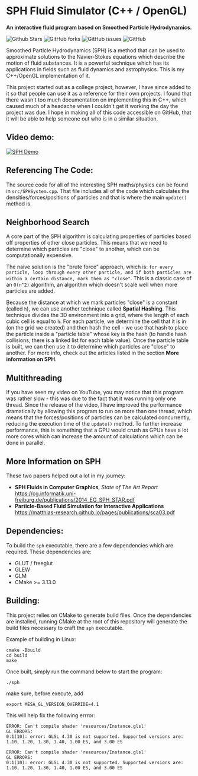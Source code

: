 # SPH Fluid Simulator (C++ / OpenGL)
**An interactive fluid program based on Smoothed Particle Hydrodynamics.**

![Github Stars](https://img.shields.io/github/stars/lijenicol/SPH-Fluid-Simulator?style=flat)
![GitHub forks](https://img.shields.io/github/forks/lijenicol/SPH-Fluid-Simulator?style=flat)
![GitHub issues](https://img.shields.io/github/issues/lijenicol/SPH-Fluid-Simulator?style=flat)
![GitHub](https://img.shields.io/github/license/lijenicol/SPH-Fluid-Simulator)

Smoothed Particle Hydrodynamics (SPH) is a method that can be used to approximate solutions to the Navier-Stokes equations which describe the motion of fluid substances. It is a powerful technique which has its applications in fields such as fluid dynamics and astrophysics. This is my C++/OpenGL implementation of it.

This project started out as a college project, however, I have since added to it so that people can use it as a reference for their own projects. I found that there wasn't too much documentation on implementing this in C++, which caused much of a headache when I couldn't get it working the day the project was due. I hope in making all of this code accessible on GitHub, that it will be able to help someone out who is in a similar situation.

## Video demo:

[![SPH Demo](https://img.youtube.com/vi/FRoIgCHV93U/0.jpg)](https://www.youtube.com/watch?v=FRoIgCHV93U)

## Referencing The Code:

The source code for all of the interesting SPH maths/physics can be found in `src/SPHSystem.cpp`. That file includes all of the code which calculates the densities/forces/positions of particles and that is where the main `update()` method is.

## Neighborhood Search

A core part of the SPH algorithm is calculating properties of particles based off properties of other close particles. This means that we need to determine which particles are "close" to another, which can be computationally expensive. 

The naive solution is the "brute force" approach, which is: `for every particle, loop through every other particle, and if both particles are within a certain distance, mark them as "close"`. This is a classic case of an `O(n^2)` algorithm, an algorithm which doesn't scale well when more particles are added.

Because the distance at which we mark particles "close" is a constant (called `h`), we can use another technique called **Spatial Hashing**. This technique divides the 3D environment into a grid, where the length of each cubic cell is equal to `h`. For each particle, we determine the cell that it is in (on the grid we created) and then hash the cell - we use that hash to place the particle inside a "particle table" whose key is the hash (to handle hash collisions, there is a linked list for each table value). Once the particle table is built, we can then use it to determine which particles are "close" to another. For more info, check out the articles listed in the section **More information on SPH**.

## Multithreading

If you have seen my video on YouTube, you may notice that this program was rather slow - this was due to the fact that it was running only one thread. Since the release of the video, I have improved the performance dramatically by allowing this program to run on more than one thread, which means that the forces/positions of particles can be calculated concurrently, reducing the execution time of the `update()` method. To further increase performance, this is something that a GPU would crush as GPUs have a lot more cores which can increase the amount of calculations which can be done in parallel.

## More Information on SPH ##

These two papers helped out a lot in my journey:

- **SPH Fluids in Computer Graphics**, *State of The Art Report* <br>https://cg.informatik.uni-freiburg.de/publications/2014_EG_SPH_STAR.pdf
- **Particle-Based Fluid Simulation for Interactive Applications** <br>https://matthias-research.github.io/pages/publications/sca03.pdf

## Dependencies:

To build the `sph` executable, there are a few dependencies which are required. These dependencies are:

- GLUT / freeglut
- GLEW
- GLM
- CMake >= 3.13.0

## Building:

This project relies on CMake to generate build files. Once the dependencies are installed, running CMake at the root of this repository will generate the build files necessary to craft the `sph` executable.

Example of building in Linux:

```
cmake -Bbuild
cd build
make
```

Once built, simply run the command below to start the program:

```
./sph
```

make sure, before execute, add 

```
export MESA_GL_VERSION_OVERRIDE=4.1
```

This will help fix the following errror:

```
ERROR: Can't compile shader 'resources/Instance.glsl'
GL ERRORS:
0:1(10): error: GLSL 4.30 is not supported. Supported versions are: 1.10, 1.20, 1.30, 1.40, 1.00 ES, and 3.00 ES

ERROR: Can't compile shader 'resources/Instance.glsl'
GL ERRORS:
0:1(10): error: GLSL 4.30 is not supported. Supported versions are: 1.10, 1.20, 1.30, 1.40, 1.00 ES, and 3.00 ES
```